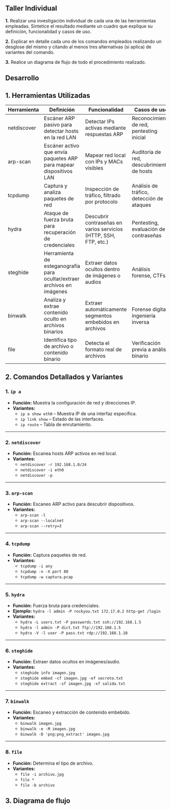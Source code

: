 ## **Taller Individual**

**1.** Realizar una investigación individual de cada una de las herramientas empleadas. Sintetice el resultado mediante un cuadro que explique su definición, funcionalidad y casos de uso.

**2.** Explicar en detalle cada uno de los comandos empleados realizando un desglose del mismo y citando al menos tres alternativas (si aplica) de variantes del comando.

**3.** Realice un diagrama de flujo de todo el procedimiento realizado.

## **Desarrollo**

## 1. Herramientas Utilizadas

| Herramienta   | Definición                                                                 | Funcionalidad                                                         | Casos de uso                                                        |
|---------------|----------------------------------------------------------------------------|------------------------------------------------------------------------|----------------------------------------------------------------------|
| netdiscover   | Escáner ARP pasivo para detectar hosts en la red LAN                      | Detectar IPs activas mediante respuestas ARP                          | Reconocimiento de red, pentesting inicial                          |
| arp-scan      | Escáner activo que envía paquetes ARP para mapear dispositivos LAN        | Mapear red local con IPs y MACs visibles                              | Auditoría de red, descubrimiento de hosts                          |
| tcpdump       | Captura y analiza paquetes de red                                         | Inspección de tráfico, filtrado por protocolo                         | Análisis de tráfico, detección de ataques                          |
| hydra         | Ataque de fuerza bruta para recuperación de credenciales                  | Descubrir contraseñas en varios servicios (HTTP, SSH, FTP, etc.)      | Pentesting, evaluación de contraseñas                             |
| steghide      | Herramienta de esteganografía para ocultar/extraer archivos en imágenes   | Extraer datos ocultos dentro de imágenes o audios                     | Análisis forense, CTFs                                             |
| binwalk       | Analiza y extrae contenido oculto en archivos binarios                    | Extraer automáticamente segmentos embebidos en archivos               | Forense digital, ingeniería inversa                               |
| file          | Identifica tipo de archivo o contenido binario                            | Detecta el formato real de archivos                                   | Verificación previa a análisis binario                            |

## 2. Comandos Detallados y Variantes

### 1. `ip a`
- **Función:** Muestra la configuración de red y direcciones IP.
- **Variantes:**
  - `ip a show eth0` – Muestra IP de una interfaz específica.
  - `ip link show` – Estado de las interfaces.
  - `ip route` – Tabla de enrutamiento.

---

### 2. `netdiscover`
- **Función:** Escanea hosts ARP activos en red local.
- **Variantes:**
  - `netdiscover -r 192.168.1.0/24`
  - `netdiscover -i eth0`
  - `netdiscover -p`

---

### 3. `arp-scan`
- **Función:** Escaneo ARP activo para descubrir dispositivos.
- **Variantes:**
  - `arp-scan -l`
  - `arp-scan --localnet`
  - `arp-scan --retry=3`

---

### 4. `tcpdump`
- **Función:** Captura paquetes de red.
- **Variantes:**
  - `tcpdump -i any`
  - `tcpdump -n -X port 80`
  - `tcpdump -w captura.pcap`

---

### 5. `hydra`
- **Función:** Fuerza bruta para credenciales.
- **Ejemplo:** `hydra -l admin -P rockyou.txt 172.17.0.2 http-get /login`
- **Variantes:**
  - `hydra -L users.txt -P passwords.txt ssh://192.168.1.5`
  - `hydra -l admin -P dict.txt ftp://192.168.1.5`
  - `hydra -V -l user -P pass.txt rdp://192.168.1.10`

---

### 6. `steghide`
- **Función:** Extraer datos ocultos en imágenes/audio.
- **Variantes:**
  - `steghide info imagen.jpg`
  - `steghide embed -cf imagen.jpg -ef secreto.txt`
  - `steghide extract -sf imagen.jpg -xf salida.txt`

---

### 7. `binwalk`
- **Función:** Escaneo y extracción de contenido embebido.
- **Variantes:**
  - `binwalk imagen.jpg`
  - `binwalk -e -M imagen.jpg`
  - `binwalk -D 'png:png_extract' imagen.jpg`

---

### 8. `file`
- **Función:** Determina el tipo de archivo.
- **Variantes:**
  - `file -i archivo.jpg`
  - `file *`
  - `file -b archivo`
 
## 3. Diagrama de flujo



